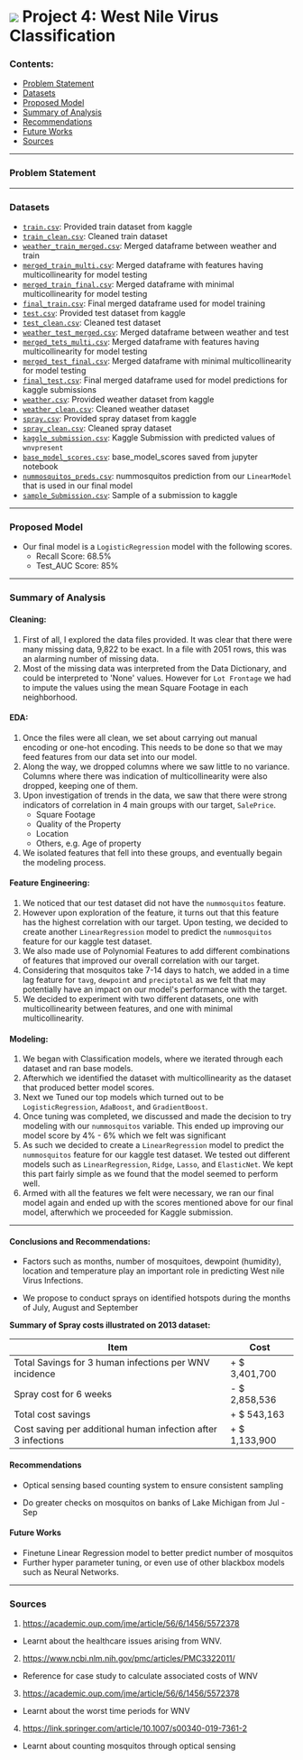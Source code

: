 # ![](https://ga-dash.s3.amazonaws.com/production/assets/logo-9f88ae6c9c3871690e33280fcf557f33.png) Project 4: West Nile Virus Classification


### Contents:
- [Problem Statement](#Problem-Statement)
- [Datasets](#Datasets)
- [Proposed Model](#Proposed-Model)
- [Summary of Analysis](#Summary-of-Analysis)
- [Recommendations](#Recommendations)
- [Future Works](#Future-Works)
- [Sources](#Sources)

---

### Problem Statement


---

### Datasets


* [`train.csv`](../data/train.csv): Provided train dataset from kaggle
* [`train_clean.csv`](../data/train_clean.csv): Cleaned train dataset 
* [`weather_train_merged.csv`](../data/weather_train_merged.csv): Merged dataframe between weather and train 
* [`merged_train_multi.csv`](../data/merged_train_multi.csv): Merged dataframe with features having multicollinearity for model testing
* [`merged_train_final.csv`](../data/merged_train_final.csv): Merged dataframe with minimal multicollinearity for model testing
* [`final_train.csv`](../data/final_train.csv): Final merged dataframe used for model training
* [`test.csv`](../data/test.csv): Provided test dataset from kaggle 
* [`test_clean.csv`](../data/test_clean.csv): Cleaned test dataset
* [`weather_test_merged.csv`](../data/test_modeling.csv): Merged dataframe between weather and test
* [`merged_tets_multi.csv`](../data/test_modeling.csv): Merged dataframe with features having multicollinearity for model testing
* [`merged_test_final.csv`](../data/test_modeling.csv): Merged dataframe with minimal multicollinearity for model testing
* [`final_test.csv`](../data/test_modeling.csv): Final merged dataframe used for model predictions for kaggle submissions
* [`weather.csv`](../data/test_modeling.csv): Provided weather dataset from kaggle
* [`weather_clean.csv`](../data/test_modeling.csv): Cleaned weather dataset
* [`spray.csv`](../data/test_modeling.csv): Provided spray dataset from kaggle
* [`spray_clean.csv`](../data/test_modeling.csv): Cleaned spray dataset
* [`kaggle_submission.csv`](../data/kaggle_submission.csv): Kaggle Submission with predicted values of `wnvpresent`
* [`base_model_scores.csv`](../data/kaggle_submission.csv): base_model_scores saved from jupyter notebook
* [`nummosquitos_preds.csv`](../data/kaggle_submission.csv): nummosquitos prediction from our `LinearModel` that is used in our final model
* [`sample_Submission.csv`](../data/kaggle_submission.csv): Sample of a submission to kaggle


---
### Proposed Model
- Our final model is a `LogisticRegression` model with the following scores.
    * Recall Score: 68.5%
    * Test_AUC Score: 85%

---

### Summary of Analysis

#### Cleaning:
1. First of all, I explored the data files provided. It was clear that there were many missing data, 9,822 to be exact. In a file with 2051 rows, this was an alarming number of missing data.
2. Most of the missing data was interpreted from the Data Dictionary, and could be interpreted to 'None' values. However for `Lot Frontage` we had to impute the values using the mean Square Footage in each neighborhood.


#### EDA:
1. Once the files were all clean, we set about carrying out manual encoding or one-hot encoding. This needs to be done so that we may feed features from our data set into our model.
2. Along the way, we dropped columns where we saw little to no variance. Columns where there was indication of multicollinearity were also dropped, keeping one of them.
3. Upon investigation of trends in the data, we saw that there were strong indicators of correlation in 4 main groups with our target, `SalePrice`.
    - Square Footage
    - Quality of the Property
    - Location
    - Others, e.g. Age of property
4. We isolated features that fell into these groups, and eventually begain the modeling process.

#### Feature Engineering:
1. We noticed that our test dataset did not have the `nummosquitos` feature.
2. However upon exploration of the feature, it turns out that this feature has the highest correlation with our target. Upon testing, we decided to create another `LinearRegression` model to predict the `nummosquitos` feature for our kaggle test dataset.
3. We also made use of Polynomial Features to add different combinations of features that improved our overall correlation with our target. 
4. Considering that mosquitos take 7-14 days to hatch, we added in a time lag feature for `tavg`, `dewpoint` and `preciptotal` as we felt that may potentially have an impact on our model's performance with the target.
5. We decided to experiment with two different datasets, one with multicollinearity between features, and one with minimal multicollinearity.

#### Modeling:
1. We began with Classification models, where we iterated through each dataset and ran base models.
2. Afterwhich we identified the dataset with multicollinearity as the dataset that produced better model scores.
3. Next we Tuned our top models which turned out to be `LogisticRegression`, `AdaBoost`, and `GradientBoost`. 
4. Once tuning was completed, we discussed and made the decision to try modeling with our `nummosquitos` variable. This ended up improving our model score by 4% - 6% which we felt was significant
5. As such we decided to create a `LinearRegression` model to predict the `nummosquitos` feature for our kaggle test dataset. We tested out different models such as `LinearRegression`, `Ridge`, `Lasso`, and `ElasticNet`. We kept this part fairly simple as we found that the model seemed to perform well.
6. Armed with all the features we felt were necessary, we ran our final model again and ended up with the scores mentioned above for our final model, afterwhich we proceeded for Kaggle submission.

---

#### Conclusions and Recommendations:

- Factors such as months, number of mosquitoes, dewpoint (humidity), location and temperature play an important role in predicting West nile Virus Infections.

- We propose to conduct sprays on identified hotspots during the months of July, August and September

**Summary of Spray costs illustrated on 2013 dataset:**

|Item|Cost|
|---|---|
|Total Savings for 3 human infections per WNV incidence|+ \$ 3,401,700|
|Spray cost for 6 weeks| - \$ 2,858,536|
|Total cost savings| + \$ 543,163|
|Cost saving per additional human infection after 3 infections| + \$ 1,133,900|

#### Recommendations

- Optical sensing based counting system to ensure consistent sampling

- Do greater checks on mosquitos on banks of Lake Michigan from Jul - Sep

#### Future Works

- Finetune Linear Regression model to better predict number of mosquitos
- Further hyper parameter tuning, or even use of other blackbox models such as Neural Networks.

---

### Sources

1. https://academic.oup.com/jme/article/56/6/1456/5572378

- Learnt about the healthcare issues arising from WNV.

2. https://www.ncbi.nlm.nih.gov/pmc/articles/PMC3322011/

- Reference for case study to calculate associated costs of WNV

3. https://academic.oup.com/jme/article/56/6/1456/5572378

- Learnt about the worst time periods for WNV

4. https://link.springer.com/article/10.1007/s00340-019-7361-2

- Learnt about counting mosquitos through optical sensing
